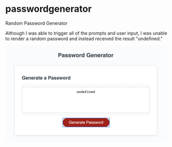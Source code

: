 # passwordgenerator
Random Password Generator

Although I was able to trigger all of the prompts and user input, I was unable to render a random password and instead received the result "undefined."

![image](https://github.com/gracianx/passwordgenerator/blob/main/passgen.jpg)
